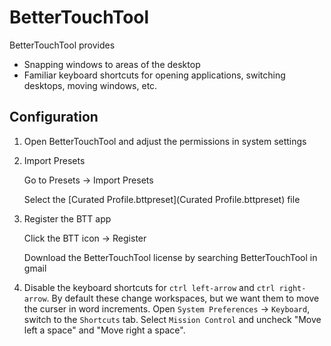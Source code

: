 # BetterTouchTool

BetterTouchTool provides

* Snapping windows to areas of the desktop
* Familiar keyboard shortcuts for opening applications, switching desktops,
  moving windows, etc.

## Configuration

1. Open BetterTouchTool and adjust the permissions in system settings

2. Import Presets

   Go to Presets -> Import Presets

   Select the [Curated Profile.bttpreset](Curated Profile.bttpreset) file

3. Register the BTT app

   Click the BTT icon -> Register

   Download the BetterTouchTool license by searching BetterTouchTool in gmail

4. Disable the keyboard shortcuts for `ctrl left-arrow` and `ctrl right-arrow`.
   By default these change workspaces, but we want them to move the curser in
   word increments. Open `System Preferences` -> `Keyboard`, switch to the
   `Shortcuts` tab.  Select `Mission Control` and uncheck "Move left a space"
   and "Move right a space".
